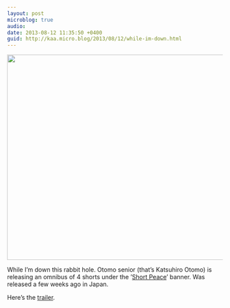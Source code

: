 ```yaml
---
layout: post
microblog: true
audio: 
date: 2013-08-12 11:35:50 +0400
guid: http://kaa.micro.blog/2013/08/12/while-im-down.html
---
```

<img src="https://micro.kaa.bz/uploads/2018/6eca497aab.jpg" alt="" width="840" height="480" class="alignnone size-full wp-image-525" /><p>While I&rsquo;m down this rabbit hole. Otomo senior (that&rsquo;s Katsuhiro Otomo) is releasing an omnibus of 4 shorts under the &rsquo;<a href="http://shortpeace-movie.com">Short Peace</a>&rsquo; banner. Was released a few weeks ago in Japan.</p>

<p>Here&rsquo;s the <a href="http://youtu.be/J5b3nsWT7u8">trailer</a>.</p>
